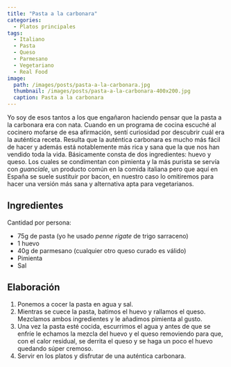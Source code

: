 ```yaml
---
title: "Pasta a la carbonara"
categories:
  - Platos principales
tags:
  - Italiano
  - Pasta
  - Queso
  - Parmesano
  - Vegetariano
  - Real Food
image:
  path: /images/posts/pasta-a-la-carbonara.jpg
  thumbnail: /images/posts/pasta-a-la-carbonara-400x200.jpg
  caption: Pasta a la carbonara
---
```


Yo soy de esos tantos a los que engañaron haciendo pensar que la pasta a la carbonara era con nata. Cuando en un programa de cocina escuché al cocinero mofarse de esa afirmación, sentí curiosidad por descubrir cuál era la auténtica receta. Resulta que la auténtica carbonara es mucho más fácil de hacer y además está notablemente más rica y sana que la que nos han vendido toda la vida. Básicamente consta de dos ingredientes: huevo y queso. Los cuales se condimentan con pimienta y la más purista se servía con _guanciale_, un producto común en la comida italiana pero que aquí en España se suele sustituir por bacon, en nuestro caso lo omitiremos para hacer una versión más sana y alternativa apta para vegetarianos.

## Ingredientes

Cantidad por persona:

* 75g de pasta (yo he usado _penne rigate_ de trigo sarraceno)
* 1 huevo
* 40g de parmesano (cualquier otro queso curado es válido)
* Pimienta
* Sal

## Elaboración

1. Ponemos a cocer la pasta en agua y sal.
2. Mientras se cuece la pasta, batimos el huevo y rallamos el queso. Mezclamos ambos ingredientes y le añadimos pimienta al gusto.
3. Una vez la pasta esté cocida, escurrimos el agua y antes de que se enfríe le echamos la mezcla del huevo y el queso removiendo para que, con el calor residual, se derrita el queso y se haga un poco el huevo quedando súper cremoso.
4. Servir en los platos y disfrutar de una auténtica carbonara.
